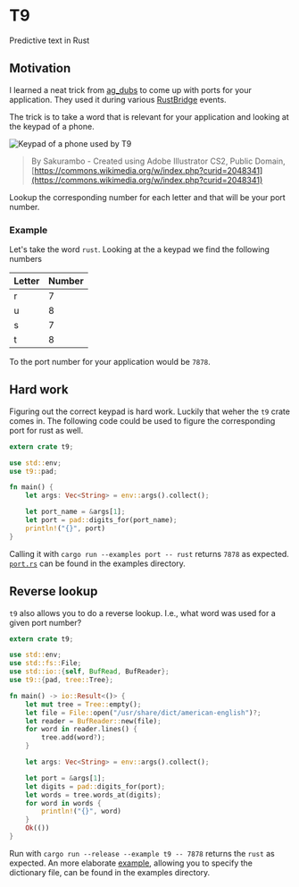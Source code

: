 # T9
Predictive text in Rust

## Motivation
I learned a neat trick from [ag_dubs][] to come up with ports for your application. They used it during various [RustBridge][rustbridge] events.

The trick is to take a word that is relevant for your application and looking at the keypad of a phone.

![Keypad of a phone used by T9](http://fifth-postulate.nl/T9/image/Telephone-keypad2.svg)

> By Sakurambo - Created using Adobe Illustrator CS2, Public Domain, [https://commons.wikimedia.org/w/index.php?curid=2048341](https://commons.wikimedia.org/w/index.php?curid=2048341)

Lookup the corresponding number for each letter and that will be your port number.

### Example
Let's take the word `rust`. Looking at the a keypad we find the following numbers

| Letter | Number |
|--------|--------|
| r      | 7      |
| u      | 8      |
| s      | 7      |
| t      | 8      |

To the port number for your application would be `7878`.

## Hard work
Figuring out the correct keypad is hard work. Luckily that weher the `t9` crate comes in. The following code could be used to figure the corresponding port for rust as well.

```rust
extern crate t9;

use std::env;
use t9::pad;

fn main() {
    let args: Vec<String> = env::args().collect();

    let port_name = &args[1];
    let port = pad::digits_for(port_name);
    println!("{}", port)
}
```

Calling it with `cargo run --examples port -- rust` returns `7878` as expected. [`port.rs`][port] can be found in the examples directory.

## Reverse lookup
`t9` also allows you to do a reverse lookup. I.e., what word was used for a given port number?

```rust
extern crate t9;

use std::env;
use std::fs::File;
use std::io::{self, BufRead, BufReader};
use t9::{pad, tree::Tree};

fn main() -> io::Result<()> {
    let mut tree = Tree::empty();
    let file = File::open("/usr/share/dict/american-english")?;
    let reader = BufReader::new(file);
    for word in reader.lines() {
        tree.add(word?);
    }

    let args: Vec<String> = env::args().collect();

    let port = &args[1];
    let digits = pad::digits_for(port);
    let words = tree.words_at(digits);
    for word in words {
        println!("{}", word)
    }
    Ok(())
}
```

Run with `cargo run --release --example t9 -- 7878` returns the `rust` as expected. An more elaborate [example][t9], allowing you to specify the dictionary file, can be found in the examples directory.

[ag_dubs]: https://twitter.com/ag_dubs
[rustbridge]: https://rustbridge.com/
[port]: https://github.com/fifth-postulate/T9/blob/master/examples/port.rs 
[t9]: https://github.com/fifth-postulate/T9/blob/master/examples/t9.rs 


